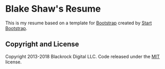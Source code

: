 # Blake Shaw's Resume

This is my resume based on a template for [Bootstrap](http://getbootstrap.com/) created by [Start Bootstrap](http://startbootstrap.com/). 

## Copyright and License

Copyright 2013-2018 Blackrock Digital LLC. Code released under the [MIT](https://github.com/BlackrockDigital/startbootstrap-resume/blob/gh-pages/LICENSE) license.
